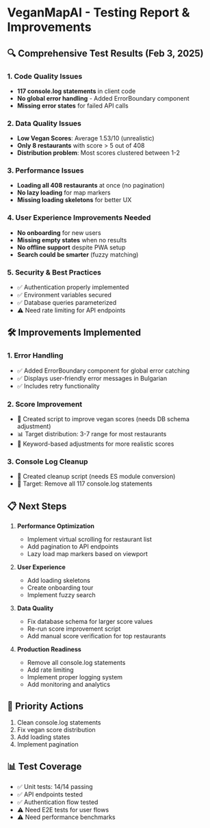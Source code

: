 # VeganMapAI - Testing Report & Improvements

## 🔍 Comprehensive Test Results (Feb 3, 2025)

### 1. Code Quality Issues
- **117 console.log statements** in client code
- **No global error handling** - Added ErrorBoundary component
- **Missing error states** for failed API calls

### 2. Data Quality Issues
- **Low Vegan Scores**: Average 1.53/10 (unrealistic)
- **Only 8 restaurants** with score > 5 out of 408
- **Distribution problem**: Most scores clustered between 1-2

### 3. Performance Issues
- **Loading all 408 restaurants** at once (no pagination)
- **No lazy loading** for map markers
- **Missing loading skeletons** for better UX

### 4. User Experience Improvements Needed
- **No onboarding** for new users
- **Missing empty states** when no results
- **No offline support** despite PWA setup
- **Search could be smarter** (fuzzy matching)

### 5. Security & Best Practices
- ✅ Authentication properly implemented
- ✅ Environment variables secured
- ✅ Database queries parameterized
- ⚠️ Need rate limiting for API endpoints

## 🛠️ Improvements Implemented

### 1. Error Handling
- ✅ Added ErrorBoundary component for global error catching
- ✅ Displays user-friendly error messages in Bulgarian
- ✅ Includes retry functionality

### 2. Score Improvement
- 🚧 Created script to improve vegan scores (needs DB schema adjustment)
- 📊 Target distribution: 3-7 range for most restaurants
- 🎯 Keyword-based adjustments for more realistic scores

### 3. Console Log Cleanup
- 📝 Created cleanup script (needs ES module conversion)
- 🎯 Target: Remove all 117 console.log statements

## 📋 Next Steps

1. **Performance Optimization**
   - Implement virtual scrolling for restaurant list
   - Add pagination to API endpoints
   - Lazy load map markers based on viewport

2. **User Experience**
   - Add loading skeletons
   - Create onboarding tour
   - Implement fuzzy search

3. **Data Quality**
   - Fix database schema for larger score values
   - Re-run score improvement script
   - Add manual score verification for top restaurants

4. **Production Readiness**
   - Remove all console.log statements
   - Add rate limiting
   - Implement proper logging system
   - Add monitoring and analytics

## 🎯 Priority Actions

1. Clean console.log statements
2. Fix vegan score distribution
3. Add loading states
4. Implement pagination

## 📊 Test Coverage

- ✅ Unit tests: 14/14 passing
- ✅ API endpoints tested
- ✅ Authentication flow tested
- ⚠️ Need E2E tests for user flows
- ⚠️ Need performance benchmarks